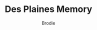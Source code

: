 ---
layout: post
title: Des Plaines Memory
author: Brodie
section: resources
categories: [resources, brodie]
audience: ""
keywords: ""
goals: ""
actions: ""
---